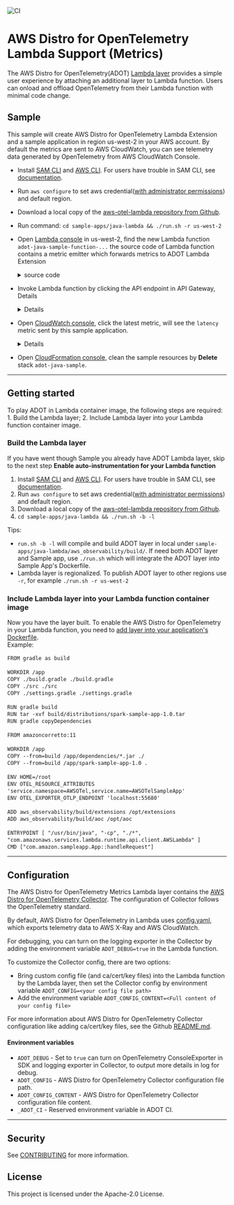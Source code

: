 ![CI](https://github.com/aws-observability/aws-otel-lambda/workflows/CI/badge.svg)
# AWS Distro for OpenTelemetry Lambda Support (Metrics) 
The AWS Distro for OpenTelemetry(ADOT) [Lambda layer](https://docs.aws.amazon.com/lambda/latest/dg/configuration-layers.html) provides a simple user experience by attaching an additional layer to Lambda function. Users can onload and offload OpenTelemetry from their Lambda function with minimal code change.


## Sample
This sample will create AWS Distro for OpenTelemetry Lambda Extension and a sample application in region us-west-2 in your AWS account. By default the metrics are sent to AWS CloudWatch, you can see telemetry data generated by OpenTelemetry from AWS CloudWatch Console.
- Install [SAM CLI](https://docs.aws.amazon.com/serverless-application-model/latest/developerguide/serverless-sam-cli-install.html) and [AWS CLI](https://docs.aws.amazon.com/cli/latest/userguide/install-cliv2.html). For users have trouble in SAM CLI, see [documentation](docs/misc/sam.md).
- Run `aws configure` to set aws credential([with administrator permissions](https://docs.aws.amazon.com/serverless-application-model/latest/developerguide/serverless-sam-cli-install-mac.html#serverless-sam-cli-install-mac-iam-permissions)) and default region.
- Download a local copy of the [aws-otel-lambda repository from Github](https://github.com/aws-observability/aws-otel-lambda).
- Run command: `cd sample-apps/java-lambda && ./run.sh -r us-west-2`
- Open [Lambda console](https://us-west-2.console.aws.amazon.com/lambda/home?region=us-west-2#/functions) in us-west-2, find the new Lambda function `adot-java-sample-function-...`
the source code of Lambda function contains a metric emitter which forwards metrics to ADOT Lambda Extension
    <details><summary>source code</summary>

    ```
      @Override
      public String handleRequest(Void input, Context context) {
        long requestStartTime = System.currentTimeMillis();
        MetricEmitter metricEmitter = buildMetricEmitter();
        long latency = System.currentTimeMillis() - requestStartTime;
        metricEmitter.emitReturnTimeMetric(latency, "/lambda-sample-app", "200");
        String message = new String("200 OK");
        metricEmitter.shutDown();
        return message;
      }
    ```
    </details>

- Invoke Lambda function by clicking the API endpoint in API Gateway, Details
    <details>

    ![](./docs/images/sample1.png)

    </details>

- Open [CloudWatch console](https://us-west-2.console.aws.amazon.com/cloudwatch/home?region=us-west-2#metricsV2:graph=~();namespace=~'AWSOTel*2fAWSOTelSampleApp), click the latest metric, will see the `latency` metric sent by this sample application.
    <details>

    ![](./docs/images/sample2.png)

    </details>

- Open [CloudFormation console](https://us-west-2.console.aws.amazon.com/cloudformation/home?region=us-west-2#/stacks?filteringText=&filteringStatus=active&viewNested=true&hideStacks=false), clean the sample resources by **Delete** stack `adot-java-sample`.

***

## Getting started
To play ADOT in Lambda container image, the following steps are required: 1. Build the Lambda layer; 2. Include Lambda layer into your Lambda function container image.

### Build the Lambda layer
If you have went though Sample you already have ADOT Lambda layer, skip to the next step **Enable auto-instrumentation for your Lambda function**

1. Install [SAM CLI](https://docs.aws.amazon.com/serverless-application-model/latest/developerguide/serverless-sam-cli-install.html) and [AWS CLI](https://docs.aws.amazon.com/cli/latest/userguide/install-cliv2.html). For users have trouble in SAM CLI, see [documentation](docs/misc/sam.md).
2. Run `aws configure` to set aws credential([with administrator permissions](https://docs.aws.amazon.com/serverless-application-model/latest/developerguide/serverless-sam-cli-install-mac.html#serverless-sam-cli-install-mac-iam-permissions)) and default region.
2. Download a local copy of the [aws-otel-lambda repository from Github](https://github.com/aws-observability/aws-otel-lambda).
3. `cd sample-apps/java-lambda && ./run.sh -b -l`

Tips:
- `run.sh -b -l` will compile and build ADOT layer in local under `sample-apps/java-lambda/aws_observability/build/`. If need both ADOT layer and Sample app, use `./run.sh` which will integrate the ADOT layer into Sample App's Dockerfile.
- Lambda layer is regionalized. To publish ADOT layer to other regions use `-r`, for example `./run.sh -r us-west-2`


### Include Lambda layer into your Lambda function container image

Now you have the layer built. To enable the AWS Distro for OpenTelemetry in your Lambda function, you need to [add layer into your application's Dockerfile](https://docs.aws.amazon.com/lambda/latest/dg/using-extensions.html#invocation-images-extensions).   
Example:
```
FROM gradle as build

WORKDIR /app
COPY ./build.gradle ./build.gradle
COPY ./src ./src
COPY ./settings.gradle ./settings.gradle

RUN gradle build
RUN tar -xvf build/distributions/spark-sample-app-1.0.tar
RUN gradle copyDependencies

FROM amazoncorretto:11 

WORKDIR /app
COPY --from=build /app/dependencies/*.jar ./
COPY --from=build /app/spark-sample-app-1.0 .

ENV HOME=/root
ENV OTEL_RESOURCE_ATTRIBUTES 'service.namespace=AWSOTel,service.name=AWSOTelSampleApp'
ENV OTEL_EXPORTER_OTLP_ENDPOINT 'localhost:55680'

ADD aws_observability/build/extensions /opt/extensions
ADD aws_observability/build/aoc /opt/aoc

ENTRYPOINT [ "/usr/bin/java", "-cp", "./*", "com.amazonaws.services.lambda.runtime.api.client.AWSLambda" ]
CMD ["com.amazon.sampleapp.App::handleRequest"]
```



***

## Configuration
The AWS Distro for OpenTelemetry Metrics Lambda layer contains the [AWS Distro for OpenTelemetry Collector](https://github.com/aws-observability/aws-otel-collector#overview). The configuration of Collector follows the OpenTelemetry standard.

By default, AWS Distro for OpenTelemetry in Lambda uses [config.yaml](https://github.com/aws-observability/aws-otel-lambda/blob/main/extensions/aoc-extension/config.yaml), which exports telemetry data to AWS X-Ray and AWS CloudWatch.

For debugging, you can turn on the logging exporter in the Collector by adding the environment variable `ADOT_DEBUG=true` in the Lambda function.

To customize the Collector config, there are two options:

* Bring custom config file (and ca/cert/key files) into the Lambda function by the Lambda layer, then set the Collector config by environment variable `ADOT_CONFIG=<your config file path>`
* Add the environment variable `ADOT_CONFIG_CONTENT=<Full content of your config file>`

For more information about AWS Distro for OpenTelemetry Collector configuration like adding ca/cert/key files, see the Github [README.md](../../extensions/sample-custom-config/README.md).

#### Environment variables

- `ADOT_DEBUG` - Set to `true` can turn on OpenTelemetry ConsoleExporter in SDK and logging exporter in Collector, to output more details in log for debug.
- `ADOT_CONFIG` - AWS Distro for OpenTelemetry Collector configuration file path.
- `ADOT_CONFIG_CONTENT` - AWS Distro for OpenTelemetry Collector configuration file content.
- `_ADOT_CI` - Reserved environment variable in ADOT CI.

    
***

## Security

See [CONTRIBUTING](CONTRIBUTING.md#security-issue-notifications) for more information.

## License

This project is licensed under the Apache-2.0 License.

